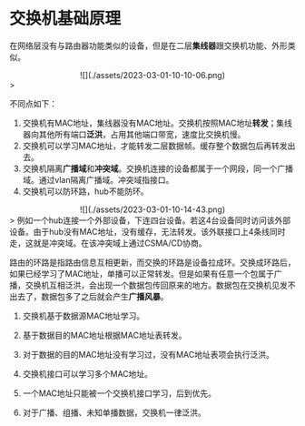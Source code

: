 # 交换机基础原理

在网络层没有与路由器功能类似的设备，但是在二层**集线器**跟交换机功能、外形类似。

<div align=center>![](./assets/2023-03-01-10-10-06.png)</div>>

不同点如下：
1. 交换机有MAC地址，集线器没有MAC地址。交换机按照MAC地址**转发**；集线器向其他所有端口**泛洪**，占用其他端口带宽，速度比交换机慢。
2. 交换机可以学习MAC地址，才能转发二层数据帧。缓存整个数据包后再转发出去。
3. 交换机隔离**广播域**和**冲突域**。交换机连接的设备都属于一个网段，同一个广播域。通过vlan隔离广播域。冲突域指接口。
4. 交换机可以防环路，hub不能防环。

<div align=center>![](./assets/2023-03-01-10-14-43.png)</div>>
例如一个hub连接一个外部设备，下连四台设备。若这4台设备同时访问该外部设备。由于hub没有MAC地址，没有缓存，无法转发。该外联接口上4条线同时走，这就是冲突域。在该冲突域上通过CSMA/CD协商。

路由的环路是指路由信息互相更新，而交换的环路是设备拉成环。交换成环路后，如果已经学习了MAC地址，单播可以正常转发。但是如果有任意一个包属于广播，交换机互相泛洪，会出现一个数据包传回原来的地方。数据包在交换机见发不出去了，数据包多了之后就会产生**广播风暴**。

1. 交换机基于数据源MAC地址学习。

2. 基于数据目的MAC地址根据MAC地址表转发。

3. 对于数据的目的MAC地址没有学习过，没有MAC地址表项会执行泛洪。 

4. 交换机接口可以学习多个MAC地址。

5. 一个MAC地址只能被一个交换机接口学习，后到优先。

6. 对于广播、组播、未知单播数据，交换机一律泛洪。
